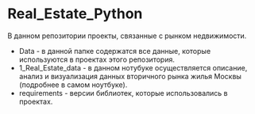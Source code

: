 # Real_Estate_Python
В данном репозитории проекты, связанные с рынком недвижимости.
* Data - в данной папке содержатся все данные, которые используются в проектах этого репозитория.
* 1_Real_Estate_data - в данном нотубуке осуществляется описание, анализ и визуализация данных вторичного рынка жилья Москвы (подробнее в самом ноутбуке).
* requirements - версии библиотек, которые использовались в проектах.
